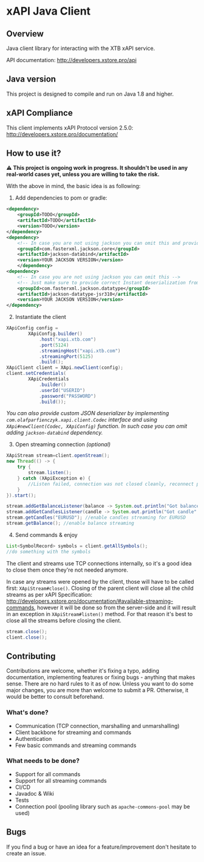 # xAPI Java Client

## Overview

Java client library for interacting with the XTB xAPI service.

API documentation: http://developers.xstore.pro/api

## Java version

This project is designed to compile and run on Java 1.8 and higher.

## xAPI Compliance

This client implements xAPI Protocol version 2.5.0: http://developers.xstore.pro/documentation/

## How to use it?

**⚠️ This project is ongoing work in progress. It shouldn't be used in any real-world cases yet, unless you are willing to
take the risk.**

With the above in mind, the basic idea is as following:

1. Add dependencies to pom or gradle:

```xml
<dependency>
    <groupId>TODO</groupId>
    <artifactId>TODO</artifactId>
    <version>TODO</version>
</dependency>
<dependency>
    <!-- In case you are not using jackson you can omit this and provide your own codec -->
    <groupId>com.fasterxml.jackson.core</groupId>
    <artifactId>jackson-databind</artifactId>
    <version>YOUR JACKSON VERSION</version>
    </dependency>
<dependency>
    <!-- In case you are not using jackson you can omit this -->
    <!-- Just make sure to provide correct Instant deserialization from UNIX millis. -->
    <groupId>com.fasterxml.jackson.datatype</groupId>
    <artifactId>jackson-datatype-jsr310</artifactId>
    <version>YOUR JACKSON VERSION</version>
</dependency>
```

2. Instantiate the client

```java
XApiConfig config =
        XApiConfig.builder()
            .host("xapi.xtb.com")
            .port(5124)
            .streamingHost("xapi.xtb.com")
            .streamingPort(5125)
            .build();
XApiClient client = XApi.newClient(config);
client.setCredentials(
        XApiCredentials
            .builder()
            .userId("USERID")
            .password("PASSWORD")
            .build());
```

*You can also provide custom JSON deserializer by implementing `com.olafparfienczyk.xapi.client.Codec` interface and
using `XApi#newClient(Codec, XApiConfig)` function. In such case you can omit adding `jackson-databind` dependency.*

3. Open streaming connection *(optional)*

```java
XApiStream stream=client.openStream();
new Thread(() -> {
    try {
        stream.listen();
    } catch (XApiException e) {
        //Listen failed, connection was not closed cleanly, reconnect perhaps?
    }
}).start();

stream.addGetBalanceListener(balance -> System.out.println("Got balance: " + balance.getData().getBalance()));
stream.addGetCandlesListener(candle -> System.out.println("Got candle" + candle.getData().getOpen()));
stream.getCandles("EURUSD"); //enable candles streaming for EURUSD
stream.getBalance(); //enable balance streaming
```

4. Send commands & enjoy

```java
List<SymbolRecord> symbols = client.getAllSymbols();
//do something with the symbols
```

The client and streams use TCP connections internally, so it's a good idea to close them once they're not needed
anymore.

In case any streams were opened by the client, those will have to be called first: `XApiStream#close()`.
Closing of the parent client will close all the child streams as per xAPI Specification:
http://developers.xstore.pro/documentation/#available-streaming-commands,
however it will be done so from the server-side and it will result in an exception in `XApiStream#listen()` method.
For that reason it's best to close all the streams before closing the client.

```java
stream.close();
client.close();
```

## Contributing

Contributions are welcome, whether it's fixing a typo, adding documentation, implementing features or fixing bugs -
anything that makes sense.
There are no hard rules to it as of now. Unless you want to do some major changes, you are more than welcome to submit a
PR. Otherwise, it would be better to consult beforehand.

### What's done?

- Communication (TCP connection, marshalling and unmarshalling)
- Client backbone for streaming and commands
- Authentication
- Few basic commands and streaming commands

### What needs to be done?

- Support for all commands
- Support for all streaming commands
- CI/CD
- Javadoc & Wiki
- Tests
- Connection pool (pooling library such as `apache-commons-pool` may be used)

## Bugs

If you find a bug or have an idea for a feature/improvement don't hesitate to create an issue.